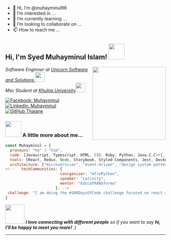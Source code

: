 - 👋 Hi, I’m @muhayminul96
- 👀 I’m interested in ...
- 🌱 I’m currently learning ...
- 💞️ I’m looking to collaborate on ...
- 📫 How to reach me ...

<!---
muhayminul96/muhayminul96 is a ✨ special ✨ repository because its `README.md` (this file) appears on your GitHub profile.
You can click the Preview link to take a look at your changes.
--->
<h2> Hi, I'm Syed Muhayminul Islam! <img src="https://media.giphy.com/media/mGcNjsfWAjY5AEZNw6/giphy.gif" width="50"></h2>
<img align='right' src="https://miro.medium.com/v2/resize:fit:679/0*7Q3yvSIv_t0ioJ-Z.gif" width="230">

<p><em>Software Enginner at <a href="https://www.ussbd.com/">Unicorn Software and Solutions </a><img src="https://media.giphy.com/media/WUlplcMpOCEmTGBtBW/giphy.gif" width="30"></br>Msc Student at <a href="https://ku.ac.bd/">Khulna University</a><img src="https://media.giphy.com/media/fYSnHlufseco8Fh93Z/giphy.gif" width="30">
</em></p>

[![Facebook: Muhayminul](https://www.google.com/search?client=firefox-b-d&q=facebook+logo#vhid=qqCbF5ZfN1KRuM&vssid=l)](https://www.facebook.com/muhayminulislam.prova/)
[![Linkedin: Muhayminul](https://img.shields.io/badge/-muhayminul-blue?style=flat-square&logo=Linkedin&logoColor=white&link=https://www.linkedin.com/in/syed-muhayminul-islam/)](https://www.linkedin.com/in/syed-muhayminul-islam/)
[![GitHub Thaiane](https://img.shields.io/github/followers/muhayminul96?label=follow&style=social)](https://github.com/muhayminul96)


### <img src="https://media.giphy.com/media/VgCDAzcKvsR6OM0uWg/giphy.gif" width="50"> A little more about me...  

```javascript
const Muhayminul = {
  pronouns: "he" | "him",
  code: [Javascript, Typescript, HTML, CSS, Ruby, Python, Java,C,C++],
  tools: [React, Redux, Node, Storybook, Styled-Components, Jest, Docker],
  architecture: ["microservices", "event-driven", "design system pattern"],
<!--   techCommunities: {
                        coorganizer: "AfroPython",
                        speaker: "Latinity",
                        mentor: "EducaTRANSforma"
                      }, -->
 challenge: "I am doing the #100DaysOfCode challenge focused on react and typescript"
}
```

<img src="https://media.giphy.com/media/LnQjpWaON8nhr21vNW/giphy.gif" width="60"> <em><b>I love connecting with different people</b> so if you want to say <b>hi, I'll be happy to meet you more!</b> :)</em>

---

